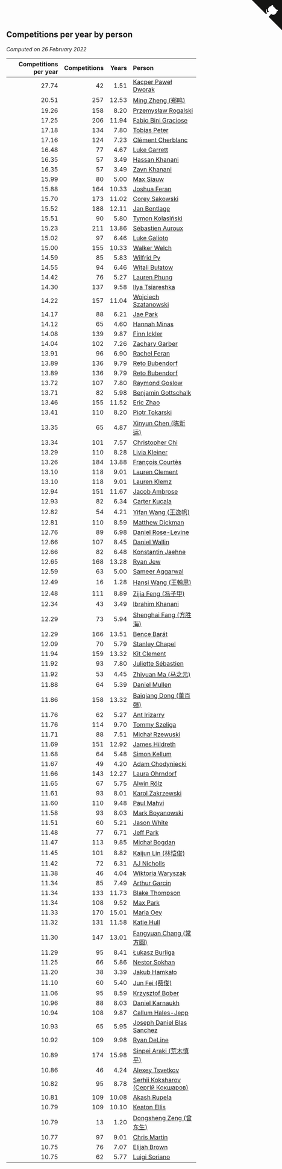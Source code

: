 ## Competitions per year by person

*Computed on 26 February 2022*

| Competitions per year | Competitions | Years | Person |
| ---: | ---: | ---: | :--- |
| 27.74 | 42 | 1.51 | [Kacper Paweł Dworak](https://www.worldcubeassociation.org/persons/2020DWOR01) |
| 20.51 | 257 | 12.53 | [Ming Zheng (郑鸣)](https://www.worldcubeassociation.org/persons/2009ZHEN11) |
| 19.26 | 158 | 8.20 | [Przemysław Rogalski](https://www.worldcubeassociation.org/persons/2013ROGA02) |
| 17.25 | 206 | 11.94 | [Fabio Bini Graciose](https://www.worldcubeassociation.org/persons/2010GRAC02) |
| 17.18 | 134 | 7.80 | [Tobias Peter](https://www.worldcubeassociation.org/persons/2014PETE03) |
| 17.16 | 124 | 7.23 | [Clément Cherblanc](https://www.worldcubeassociation.org/persons/2014CHER05) |
| 16.48 | 77 | 4.67 | [Luke Garrett](https://www.worldcubeassociation.org/persons/2017GARR05) |
| 16.35 | 57 | 3.49 | [Hassan Khanani](https://www.worldcubeassociation.org/persons/2018KHAN26) |
| 16.35 | 57 | 3.49 | [Zayn Khanani](https://www.worldcubeassociation.org/persons/2018KHAN28) |
| 15.99 | 80 | 5.00 | [Max Siauw](https://www.worldcubeassociation.org/persons/2017SIAU02) |
| 15.88 | 164 | 10.33 | [Joshua Feran](https://www.worldcubeassociation.org/persons/2011FERA01) |
| 15.70 | 173 | 11.02 | [Corey Sakowski](https://www.worldcubeassociation.org/persons/2011SAKO01) |
| 15.52 | 188 | 12.11 | [Jan Bentlage](https://www.worldcubeassociation.org/persons/2010BENT01) |
| 15.51 | 90 | 5.80 | [Tymon Kolasiński](https://www.worldcubeassociation.org/persons/2016KOLA02) |
| 15.23 | 211 | 13.86 | [Sébastien Auroux](https://www.worldcubeassociation.org/persons/2008AURO01) |
| 15.02 | 97 | 6.46 | [Luke Galioto](https://www.worldcubeassociation.org/persons/2015GALI02) |
| 15.00 | 155 | 10.33 | [Walker Welch](https://www.worldcubeassociation.org/persons/2011WELC01) |
| 14.59 | 85 | 5.83 | [Wilfrid Py](https://www.worldcubeassociation.org/persons/2016PYWI01) |
| 14.55 | 94 | 6.46 | [Witali Bułatow](https://www.worldcubeassociation.org/persons/2015BUAT01) |
| 14.42 | 76 | 5.27 | [Lauren Phung](https://www.worldcubeassociation.org/persons/2016PHUN02) |
| 14.30 | 137 | 9.58 | [Ilya Tsiareshka](https://www.worldcubeassociation.org/persons/2012TERE01) |
| 14.22 | 157 | 11.04 | [Wojciech Szatanowski](https://www.worldcubeassociation.org/persons/2011SZAT01) |
| 14.17 | 88 | 6.21 | [Jae Park](https://www.worldcubeassociation.org/persons/2015PARK24) |
| 14.12 | 65 | 4.60 | [Hannah Minas](https://www.worldcubeassociation.org/persons/2017MINA04) |
| 14.08 | 139 | 9.87 | [Finn Ickler](https://www.worldcubeassociation.org/persons/2012ICKL01) |
| 14.04 | 102 | 7.26 | [Zachary Garber](https://www.worldcubeassociation.org/persons/2014GARB01) |
| 13.91 | 96 | 6.90 | [Rachel Feran](https://www.worldcubeassociation.org/persons/2015FERA01) |
| 13.89 | 136 | 9.79 | [Reto Bubendorf](https://www.worldcubeassociation.org/persons/2012BUBE01) |
| 13.89 | 136 | 9.79 | [Reto Bubendorf](https://www.worldcubeassociation.org/persons/2012BUBE01) |
| 13.72 | 107 | 7.80 | [Raymond Goslow](https://www.worldcubeassociation.org/persons/2014GOSL01) |
| 13.71 | 82 | 5.98 | [Benjamin Gottschalk](https://www.worldcubeassociation.org/persons/2016GOTT01) |
| 13.46 | 155 | 11.52 | [Eric Zhao](https://www.worldcubeassociation.org/persons/2010ZHAO19) |
| 13.41 | 110 | 8.20 | [Piotr Tokarski](https://www.worldcubeassociation.org/persons/2013TOKA01) |
| 13.35 | 65 | 4.87 | [Xinyun Chen (陈新运)](https://www.worldcubeassociation.org/persons/2017CHEN36) |
| 13.34 | 101 | 7.57 | [Christopher Chi](https://www.worldcubeassociation.org/persons/2014CHIC01) |
| 13.29 | 110 | 8.28 | [Livia Kleiner](https://www.worldcubeassociation.org/persons/2013KLEI03) |
| 13.26 | 184 | 13.88 | [François Courtès](https://www.worldcubeassociation.org/persons/2008COUR01) |
| 13.10 | 118 | 9.01 | [Lauren Clement](https://www.worldcubeassociation.org/persons/2013KLEM01) |
| 13.10 | 118 | 9.01 | [Lauren Klemz](https://www.worldcubeassociation.org/persons/2013KLEM01) |
| 12.94 | 151 | 11.67 | [Jacob Ambrose](https://www.worldcubeassociation.org/persons/2010AMBR01) |
| 12.93 | 82 | 6.34 | [Carter Kucala](https://www.worldcubeassociation.org/persons/2015KUCA01) |
| 12.82 | 54 | 4.21 | [Yifan Wang (王逸帆)](https://www.worldcubeassociation.org/persons/2017WANY29) |
| 12.81 | 110 | 8.59 | [Matthew Dickman](https://www.worldcubeassociation.org/persons/2013DICK01) |
| 12.76 | 89 | 6.98 | [Daniel Rose-Levine](https://www.worldcubeassociation.org/persons/2015ROSE01) |
| 12.66 | 107 | 8.45 | [Daniel Wallin](https://www.worldcubeassociation.org/persons/2013WALL03) |
| 12.66 | 82 | 6.48 | [Konstantin Jaehne](https://www.worldcubeassociation.org/persons/2015JAEH01) |
| 12.65 | 168 | 13.28 | [Ryan Jew](https://www.worldcubeassociation.org/persons/2008JEWR01) |
| 12.59 | 63 | 5.00 | [Sameer Aggarwal](https://www.worldcubeassociation.org/persons/2017AGGA01) |
| 12.49 | 16 | 1.28 | [Hansi Wang (王翰思)](https://www.worldcubeassociation.org/persons/2020WANG19) |
| 12.48 | 111 | 8.89 | [Zijia Feng (冯子甲)](https://www.worldcubeassociation.org/persons/2013FENG02) |
| 12.34 | 43 | 3.49 | [Ibrahim Khanani](https://www.worldcubeassociation.org/persons/2018KHAN27) |
| 12.29 | 73 | 5.94 | [Shenghai Fang (方胜海)](https://www.worldcubeassociation.org/persons/2016FANG01) |
| 12.29 | 166 | 13.51 | [Bence Barát](https://www.worldcubeassociation.org/persons/2008BARA01) |
| 12.09 | 70 | 5.79 | [Stanley Chapel](https://www.worldcubeassociation.org/persons/2016CHAP04) |
| 11.94 | 159 | 13.32 | [Kit Clement](https://www.worldcubeassociation.org/persons/2008CLEM01) |
| 11.92 | 93 | 7.80 | [Juliette Sébastien](https://www.worldcubeassociation.org/persons/2014SEBA01) |
| 11.92 | 53 | 4.45 | [Zhiyuan Ma (马之元)](https://www.worldcubeassociation.org/persons/2017MAZH04) |
| 11.88 | 64 | 5.39 | [Daniel Mullen](https://www.worldcubeassociation.org/persons/2016MULL04) |
| 11.86 | 158 | 13.32 | [Baiqiang Dong (董百强)](https://www.worldcubeassociation.org/persons/2008DONG06) |
| 11.76 | 62 | 5.27 | [Ant Irizarry](https://www.worldcubeassociation.org/persons/2016IRIZ02) |
| 11.76 | 114 | 9.70 | [Tommy Szeliga](https://www.worldcubeassociation.org/persons/2012SZEL01) |
| 11.71 | 88 | 7.51 | [Michał Rzewuski](https://www.worldcubeassociation.org/persons/2014RZEW01) |
| 11.69 | 151 | 12.92 | [James Hildreth](https://www.worldcubeassociation.org/persons/2009HILD01) |
| 11.68 | 64 | 5.48 | [Simon Kellum](https://www.worldcubeassociation.org/persons/2016KELL12) |
| 11.67 | 49 | 4.20 | [Adam Chodyniecki](https://www.worldcubeassociation.org/persons/2017CHOD02) |
| 11.66 | 143 | 12.27 | [Laura Ohrndorf](https://www.worldcubeassociation.org/persons/2009OHRN01) |
| 11.65 | 67 | 5.75 | [Alwin Rölz](https://www.worldcubeassociation.org/persons/2016ROLZ01) |
| 11.61 | 93 | 8.01 | [Karol Zakrzewski](https://www.worldcubeassociation.org/persons/2014ZAKR01) |
| 11.60 | 110 | 9.48 | [Paul Mahvi](https://www.worldcubeassociation.org/persons/2012MAHV01) |
| 11.58 | 93 | 8.03 | [Mark Boyanowski](https://www.worldcubeassociation.org/persons/2014BOYA01) |
| 11.51 | 60 | 5.21 | [Jason White](https://www.worldcubeassociation.org/persons/2016WHIT16) |
| 11.48 | 77 | 6.71 | [Jeff Park](https://www.worldcubeassociation.org/persons/2015PARK08) |
| 11.47 | 113 | 9.85 | [Michał Bogdan](https://www.worldcubeassociation.org/persons/2012BOGD01) |
| 11.45 | 101 | 8.82 | [Kaijun Lin (林恺俊)](https://www.worldcubeassociation.org/persons/2013LINK01) |
| 11.42 | 72 | 6.31 | [AJ Nicholls](https://www.worldcubeassociation.org/persons/2015NICH04) |
| 11.38 | 46 | 4.04 | [Wiktoria Waryszak](https://www.worldcubeassociation.org/persons/2018WARY01) |
| 11.34 | 85 | 7.49 | [Arthur Garcin](https://www.worldcubeassociation.org/persons/2014GARC27) |
| 11.34 | 133 | 11.73 | [Blake Thompson](https://www.worldcubeassociation.org/persons/2010THOM03) |
| 11.34 | 108 | 9.52 | [Max Park](https://www.worldcubeassociation.org/persons/2012PARK03) |
| 11.33 | 170 | 15.01 | [Maria Oey](https://www.worldcubeassociation.org/persons/2007OEYM01) |
| 11.32 | 131 | 11.58 | [Katie Hull](https://www.worldcubeassociation.org/persons/2010HULL01) |
| 11.30 | 147 | 13.01 | [Fangyuan Chang (常方圆)](https://www.worldcubeassociation.org/persons/2009CHAN04) |
| 11.29 | 95 | 8.41 | [Łukasz Burliga](https://www.worldcubeassociation.org/persons/2013BURL01) |
| 11.25 | 66 | 5.86 | [Nestor Sokhan](https://www.worldcubeassociation.org/persons/2016SOKH01) |
| 11.20 | 38 | 3.39 | [Jakub Hamkało](https://www.worldcubeassociation.org/persons/2018HAMK01) |
| 11.10 | 60 | 5.40 | [Jun Fei (费俊)](https://www.worldcubeassociation.org/persons/2016FEIJ02) |
| 11.06 | 95 | 8.59 | [Krzysztof Bober](https://www.worldcubeassociation.org/persons/2013BOBE01) |
| 10.96 | 88 | 8.03 | [Daniel Karnaukh](https://www.worldcubeassociation.org/persons/2014KARN02) |
| 10.94 | 108 | 9.87 | [Callum Hales-Jepp](https://www.worldcubeassociation.org/persons/2012HALE01) |
| 10.93 | 65 | 5.95 | [Joseph Daniel Blas Sanchez](https://www.worldcubeassociation.org/persons/2016SANC08) |
| 10.92 | 109 | 9.98 | [Ryan DeLine](https://www.worldcubeassociation.org/persons/2012DELI01) |
| 10.89 | 174 | 15.98 | [Sinpei Araki (荒木慎平)](https://www.worldcubeassociation.org/persons/2006ARAK01) |
| 10.86 | 46 | 4.24 | [Alexey Tsvetkov](https://www.worldcubeassociation.org/persons/2017TSVE02) |
| 10.82 | 95 | 8.78 | [Serhii Koksharov (Сергій Кокшаров)](https://www.worldcubeassociation.org/persons/2013KOKS01) |
| 10.81 | 109 | 10.08 | [Akash Rupela](https://www.worldcubeassociation.org/persons/2012RUPE01) |
| 10.79 | 109 | 10.10 | [Keaton Ellis](https://www.worldcubeassociation.org/persons/2012ELLI01) |
| 10.79 | 13 | 1.20 | [Dongsheng Zeng (曾东生)](https://www.worldcubeassociation.org/persons/2020ZENG03) |
| 10.77 | 97 | 9.01 | [Chris Martin](https://www.worldcubeassociation.org/persons/2013MART03) |
| 10.75 | 76 | 7.07 | [Elijah Brown](https://www.worldcubeassociation.org/persons/2015BROW03) |
| 10.75 | 62 | 5.77 | [Luigi Soriano](https://www.worldcubeassociation.org/persons/2016SORI04) |


<a href="https://github.com/jonatanklosko/wca_statistics" class="github-corner" aria-label="View source on Github"><svg width="80" height="80" viewBox="0 0 250 250" style="fill:#151513; color:#fff; position: absolute; top: 0; border: 0; right: 0;" aria-hidden="true"><path d="M0,0 L115,115 L130,115 L142,142 L250,250 L250,0 Z"></path><path d="M128.3,109.0 C113.8,99.7 119.0,89.6 119.0,89.6 C122.0,82.7 120.5,78.6 120.5,78.6 C119.2,72.0 123.4,76.3 123.4,76.3 C127.3,80.9 125.5,87.3 125.5,87.3 C122.9,97.6 130.6,101.9 134.4,103.2" fill="currentColor" style="transform-origin: 130px 106px;" class="octo-arm"></path><path d="M115.0,115.0 C114.9,115.1 118.7,116.5 119.8,115.4 L133.7,101.6 C136.9,99.2 139.9,98.4 142.2,98.6 C133.8,88.0 127.5,74.4 143.8,58.0 C148.5,53.4 154.0,51.2 159.7,51.0 C160.3,49.4 163.2,43.6 171.4,40.1 C171.4,40.1 176.1,42.5 178.8,56.2 C183.1,58.6 187.2,61.8 190.9,65.4 C194.5,69.0 197.7,73.2 200.1,77.6 C213.8,80.2 216.3,84.9 216.3,84.9 C212.7,93.1 206.9,96.0 205.4,96.6 C205.1,102.4 203.0,107.8 198.3,112.5 C181.9,128.9 168.3,122.5 157.7,114.1 C157.9,116.9 156.7,120.9 152.7,124.9 L141.0,136.5 C139.8,137.7 141.6,141.9 141.8,141.8 Z" fill="currentColor" class="octo-body"></path></svg></a><style>.github-corner:hover .octo-arm{animation:octocat-wave 560ms ease-in-out}@keyframes octocat-wave{0%,100%{transform:rotate(0)}20%,60%{transform:rotate(-25deg)}40%,80%{transform:rotate(10deg)}}@media (max-width:500px){.github-corner:hover .octo-arm{animation:none}.github-corner .octo-arm{animation:octocat-wave 560ms ease-in-out}}</style>
